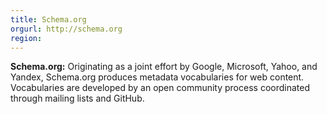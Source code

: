 ```yaml
---
title: Schema.org
orgurl: http://schema.org
region:
---
```

**Schema.org:** Originating as a joint effort by Google, Microsoft, Yahoo, and Yandex, Schema.org produces metadata vocabularies for web content. Vocabularies are developed by an open community process coordinated through mailing lists and GitHub.